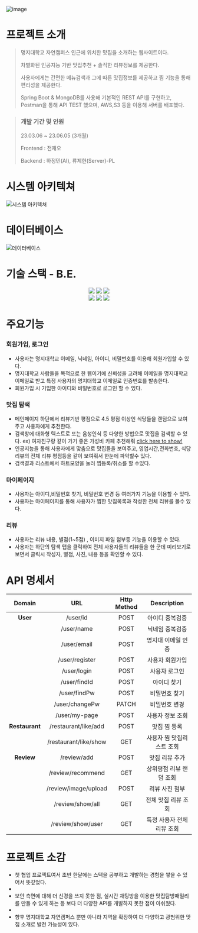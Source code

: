 ![image](https://github.com/ryu-jaehyun/Myongchelin_Guide/blob/master/images/%EB%AA%85%EC%8A%90%EB%9E%AD%EA%B0%80%EC%9D%B4%EB%93%9C_logo.png?raw=true)








#  프로젝트 소개

> 명지대학교 자연캠퍼스 인근에 위치한 맛집을 소개하는 웹사이트이다.
>
> 차별화된 인공지능 기반 맛집추천 + 솔직한 리뷰정보를 제공한다.
>
> 사용자에게는 간편한 메뉴검색과 그에 따른 맛집정보를 제공하고 찜 기능을 통해 편리성을 제공한다. 
>
> Spring Boot & MongoDB를 사용해 기본적인 REST API를 구현하고, Postman을 통해 API TEST 했으며, AWS,S3 등을 이용해 서버를 배포했다.


> ###  개발 기간 및 인원
>
> 23.03.06 ~ 23.06.05 (3개월)
>
> Frontend  : 전재오
> 
> Backend  : 하정민(AI), 류제현(Server)-PL


# 시스템 아키텍쳐

![시스템 아키텍쳐](https://github.com/ryu-jaehyun/Myongchelin_Guide/blob/master/images/%EB%AA%85%EC%8A%90%EB%9E%AD_%EC%8B%9C%EC%8A%A4%ED%85%9C%EC%95%84%ED%82%A4%ED%85%8D%EC%B3%90.png?raw=true)



# 데이터베이스

![데이터베이스](https://github.com/ryu-jaehyun/Myongchelin_Guide/blob/master/images/mongo%20db%20structure.png?raw=true)

# 기술 스택 - B.E.

<div align=center> 
<img src="https://img.shields.io/badge/java-007396?style=for-the-badge&logo=OpenJDK&logoColor=white">
    <img src="https://img.shields.io/badge/mongoDB-47A248?style=for-the-badge&logo=MongoDB&logoColor=white">
<img src="https://img.shields.io/badge/springboot-6DB33F?style=for-the-badge&logo=springboot&logoColor=white">
<br>
<img src="https://img.shields.io/badge/AWS%20EC2-FF9900?style=for-the-badge&logo=Amazon%20EC2&logoColor=white">

<img src="https://img.shields.io/badge/AWS%20S3-569A31?style=for-the-badge&logo=Amazon%20S3&logoColor=white">
<img src="https://img.shields.io/badge/github-181717?style=for-the-badge&logo=github&logoColor=white">


</div>

# 주요기능

###  회원가입, 로그인

+ 사용자는 명지대학교 이메일, 닉네임, 아이디, 비밀번호를 이용해 회원가입할 수 있다.
+ 명지대학교 사람들을 목적으로 한 웹이기에 신뢰성을 고려해 이메일을 명지대학교 이메일로 받고 특정 사용자의 명지대학교 이메일로 인증번호를 발송한다.
+ 회원가입 시 기입한 아이디와 비밀번호로 로그인 할 수 있다.

### 맛집 탐색

+ 메인페이지 하단에서 리뷰기반 평점으로 4.5 평점 이상인 식당들을 랜덤으로 보여주고 사용자에게 추천한다.
+ 검색창에 대화형 텍스트로 또는 음성인식 등 다양한 방법으로 맛집을 검색할 수 있다. ex) 여자친구랑 같이 가기 좋은 가성비 카페 추천해줘 [click here to show!](https://github.com/ryu-jaehyun/Myongchelin_Guide/blob/master/images/%EB%AA%85%EC%8A%90%EB%9E%AD%EA%B0%80%EC%9D%B4%EB%93%9C_%EA%B2%80%EC%83%89%EA%B2%B0%EA%B3%BC.png?raw=true)
+ 인공지능을 통해 사용자에게 맞춤으로 맛집들을 보여주고, 영업시간,전화번호, 식당리뷰의 전체 리뷰 평점등을 같이 보여줘서 한눈에 파악할수 있다.
+ 검색결과 리스트에서 하트모양을 눌러 찜등록/취소를 할 수있다.

###  마이페이지

+ 사용자는 아이디,비밀번호 찾기, 비밀번호 변경 등 여러가지 기능을 이용할 수 있다.
+ 사용자는 마이페이지를 통해 사용자가 찜한 맛집목록과 작성한 전체 리뷰를 볼수 있다.

###  리뷰

+ 사용자는 리뷰 내용, 별점(1~5점) , 이미지 파일 첨부등 기능을 이용할 수 있다.
+ 사용자는 하단의 탐색 탭을 클릭하여 전체 사용자들의 리뷰들을 한 군데 미리보기로 보면서 클릭시 작성자, 별점, 사진, 내용 등을 확인할 수 있다.

# API 명세서

|   **Domain**   |        **URL**        | **Http Method** |       **Description**      |
|:--------------:|:---------------------:|:---------------:|:--------------------------:|
|    **User**    |        /user/id       |       POST      |       아이디 중복검증      |
|                |       /user/name      |       POST      |       닉네임 중복검증      |
|                |      /user/email      |       POST      |     명지대 이메일 인증     |
|                |     /user/register    |       POST      |       사용자 회원가입      |
|                |      /user/login      |       POST      |        사용자 로그인       |
|                |      /user/findId     |       POST      |         아이디 찾기        |
|                |      /user/findPw     |       POST      |        비밀번호 찾기       |
|                |     /user/changePw    |       PATCH     |        비밀번호 변경       |
|                |     /user/my-page     |       POST      |      사용자 정보 조회      |
| **Restaurant** |  /restaurant/like/add |       POST      |        맛집 찜 등록        |
|                | /restaurant/like/show |       GET       |  사용자 찜 맛집리스트 조회 |
|   **Review**   |      /review/add      |       POST      |       맛집 리뷰 추가       |
|                |   /review/recommend   |       GET       |   상위평점 리뷰 랜덤 조회  |
|                |  /review/image/upload |       POST      |       리뷰 사진 첨부       |
|                |    /review/show/all   |       GET       |     전체 맛집 리뷰 조회    |
|                |   /review/show/user   |       GET       | 특정 사용자 전체 리뷰 조회 |


# 프로젝트 소감

- 첫 협업 프로젝트여서 초반 한달에는 스택을 공부하고 개발하는 경험을 쌓을 수 있어서 뜻깊었다.
- 
- 보안 측면에 대해 더 신경을 쓰지 못한 점, 실시간 채팅방을 이용한 맛집탐방패밀리를 만들 수 있게 하는 등 보다 더 다양한 API를 개발하지 못한 점이 아쉬웠다.
- 
- 향후 명지대학교 자연캠퍼스 뿐만 아니라 지역을 확장하여 더 다양하고 광범위한 맛집 소개로 발전 가능성이 있다.



